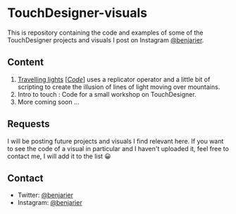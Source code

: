 # TouchDesigner-visuals
This is repository containing the code and examples of some of the TouchDesigner projects and visuals I post on Instagram [@benjarier](https://instagram.com/benjarier).

## Content
1. [Travelling lights](https://www.instagram.com/p/BwmFa_nDhFJ/) [*[Code](https://github.com/benjarier/TouchDesigner-visuals/tree/master/Travelling%20Lights)*] uses a replicator operator and a little bit of scripting to create the illusion of lines of light moving over mountains.
2. Intro to touch : Code for a small workshop on TouchDesigner.
3. More coming soon ...

## Requests
I will be posting future projects and visuals I find relevant here. If you want to see the code of a visual in particular and I haven't uploaded it, feel free to contact me, I will add it to the list 😀

## Contact
- Twitter: [@benjarier](https://twitter.com/benjarier)
- Instagram: [@benjarier](https://instagram.com/benjarier)
